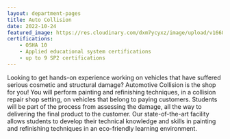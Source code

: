```yaml
---
layout: department-pages
title: Auto Collision
date: 2022-10-24
featured_image: https://res.cloudinary.com/dxm7ycyxz/image/upload/v1668016932/2022/04/clarity-coat-nr-9yu-ERTM-unsplash-1_sz2qbw.jpg
certifications:
    - OSHA 10
    - Applied educational system certifications
    - up to 9 SP2 certifications
---
```


Looking to get hands-on experience working on vehicles that have suffered serious cosmetic and structural damage? Automotive Collision is the shop for you! You will perform painting and refinishing techniques, in a collision repair shop setting, on vehicles that belong to paying customers. Students will be part of the process from assessing the damage, all the way to delivering the final product to the customer. Our state-of-the-art facility allows students to develop their technical knowledge and skills in painting and refinishing techniques in an eco-friendly learning environment.